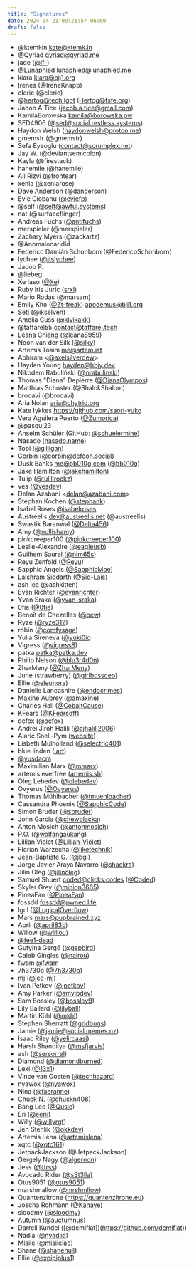 ```yaml
---
title: "Signatures"
date: 2024-04-21T09:21:57-06:00
draft: false
---
```


- @ktemkin <kate@ktemk.in>
- @Qyriad <qyriad@qyriad.me>
- jade ([@lf-](https://github.com/lf-))
- @Lunaphied <lunaphied@lunaphied.me>
- kiara <kiara@bij1.org>
- Irenes (@IreneKnapp)
- clerie (@clerie)
- @hertog@tech.lgbt (Hertog@fsfe.org)
- Jacob A Tice (jacob.a.tice@gmail.com)
- KamilaBorowska <kamila@borowska.pw>
- SED4906 (@sed@social.restless.systems)
- Haydon Welsh (haydonwelsh@proton.me)
- gmemstr (@gmemstr)
- Sefa Eyeoglu (contact@scrumplex.net)
- Jay W. (@deviantsemicolon)
- Kayla (@firestack)
- hanemile (@hanemile)
- Ali Rizvi (@frontear)
- xenia (@xeniarose)
- Dave Anderson (@danderson)
- Evie Ciobanu ([@eviefp](https://github.com/eviefp))
- @self ([@self@awful.systems](https://awful.systems/))
- nat (@surfaceflinger)
- Andreas Fuchs ([@antifuchs](https://github.com/antifuchs))
- merspieler (@merspieler)
- Zachary Myers (@zackartz)
- @Anomalocaridid
- Federico Damián Schonborn (@FedericoSchonborn)
- lychee ([@itslychee](https://github.com/itslychee))
- Jacob P.
- @liebeg
- Xe Iaso ([@Xe](https://github.com/Xe))
- Ruby Iris Juric ([srxl](https://srxl.me))
- Mario Rodas (@marsam)
- Emily Kho ([@Zt-freak](https://github.com/Zt-freak)) <apodemus@bij1.org>
- Seti (@ikselven)
- Amelia Cuss ([@kivikakk](https://github.com/kivikakk))
- @taffarel55 <contact@taffarel.tech>
- Léana Chiang ([@leana8959](https://github.com/leana8959))
- Noon van der Silk ([@silky](https://github.com/silky))
- Artemis Tosini <me@artem.ist>
- Abhiram <[@axelsilverdew](https://github.com/axelsilverdew)>
- Hayden Young <hayden@hbjy.dev>
- Nikodem Rabuliński ([@nrabulinski](https://github.com/nrabulinski))
- Thomas "Diana" Depierre ([@DianaOlympos](https://github.com/DianaOlympos))
- Matthias Schuster (@ShalokShalom)
- brodavi (@brodavi)
- Aria Nolan <aria@chytrid.org>
- Kate Iykkes <https://github.com/saori-yuko>
- Vera Aguilera Puerto ([@Zumorica](https://github.com/Zumorica))
- @pasqui23
- Anselm Schüler (GitHub: [@schuelermine](https://github.com/schuelermine))
- Nasado ([nasado.name](https://nasado.name))
- Tobi ([@gilligan](https://github.com/gilligan))
- Corbin (@corbin@defcon.social)
- Dusk Banks <me@bb010g.com> ([@bb010g](https://github.com/bb010g))
- Jake Hamilton ([@jakehamilton](https://github.com/jakehamilton))
- Tulip ([@tulilirockz](https://github.com/tulilirockz))
- ves ([@vesdev](https://github.com/vesdev))
- Delan Azabani &lt;delan@azabani.com>
- Stéphan Kochen ([@stephank](https://github.com/stephank))
- Isabel Roses [@isabelroses](https://github.com/isabelroses)
- Austreelis <dev@austreelis.net> (@austreelis)
- Swastik Baranwal ([@Delta456](https://github.com/Delta456))
- Amy ([@nullishamy](https://github.com/nullishamy/))
- pinkcreeper100 ([@pinkcreeper100](https://github.com/pinkcreeper100))
- Leslie-Alexandre ([@eagleusb](https://github.com/eagleusb))
- Guilhem Saurel ([@nim65s](https://github.com/nim65s/))
- Reyu Zenfold ([@Reyu](https://github.com/Reyu))
- Sapphic Angels ([@SapphicMoe](https://github.com/SapphicMoe))
- Laishram Siddarth ([@Sid-Lais](https://github.com/Sid-Lais))
- ash lea (@ashkitten)
- Evan Richter ([@evanrichter](https://github.com/evanrichter))
- Yvan Sraka ([@yvan-sraka](https://github.com/yvan-sraka))
- 0fie ([@0fie](https://github.com/0fie))
- Benoît de Chezelles ([@bew](https://github.com/bew))
- Ryze ([@ryze312](https://github.com/ryze312))
- robin ([@comfysage](https://github.com/comfysage))
- Yulia Sireneva ([@yuki0iq](https://github.com/yuki0iq)
- Vigress ([@vigress8](https://github.com/vigress8))
- patka <patka@patka.dev>
- Philip Nelson ([@blu3r4d0n](https://shutdown.network/links.html))
- ZharMeny ([@ZharMeny](https://github.com/ZharMeny))
- June (strawberry) ([@girlbossceo](https://girlboss.ceo))
- Ellie ([@eleonora](https://eleonora.gay))
- Danielle Lancashire ([@endocrimes](https://github.com/endocrimes))
- Maxine Aubrey ([@amaxine](https://github.com/amaxine))
- Charles Hall ([@CobaltCause](https://github.com/CobaltCause))
- KFears ([@KFearsoff](https://github.com/KFearsoff))
- ocfox ([@ocfox](https://github.com/ocfox))
- Andrei Jiroh Halili ([@ajhalili2006](https://wiki.recaptime.dev/profile/ajhalili2006))
- Alaric Snell-Pym ([website](https://www.snell-pym.org.uk/alaric/))
- Lisbeth Mulholland ([@selectric401](https://github.com/selectric401))
- blue linden ([.art](https://bluelinden.art))
- [@yusdacra](https://github.com/yusdacra)
- Maximilian Marx ([@mmarx](https://github.com/mmarx))
- artemis everfree ([artemis.sh](https://artemis.sh/))
- Oleg Lebedev ([@olebedev](https://github.com/olebedev))
- Ovyerus ([@Ovyerus](https://github.com/Ovyerus))
- Thomas Mühlbacher ([@tmuehlbacher](https://github.com/tmuehlbacher))
- Cassandra Phoenix ([@SapphicCode](https://github.com/SapphicCode))
- Simon Bruder ([@sbruder](https://sbruder.de))
- John Garcia ([@chewblacka](https://github.com/chewblacka))
- Anton Mosich ([@antonmosich](https://github.com/antonmosich))
- P.O. ([@wolfangaukang](https://github.com/wolfangaukang))
- Lillian Violet ([@Lillian-Violet](https://github.com/Lillian-Violet))
- Florian Warzecha ([@liketechnik](https://github.com/liketechnik))
- Jean-Baptiste G. ([@jbgi](https://github.com/jbgi))
- Jorge Javier Araya Navarro ([@shackra](https://github.com/shackra))
- Jilin Oleg ([@jilinoleg](https://codeberg.org/jilinoleg))
- Samuel Shuert <coded@clicks.codes> ([@Coded](https://git.clicks.codes/admin/repos/q/filter:Coded))
- Skyler Grey ([@minion3665](https://a.starrysky.fyi))
- PineaFan ([@PineaFan](https://pinea.dev))
- fossdd <fossdd@pwned.life>
- lgcl ([@LogicalOverflow](https://github.com/LogicalOverflow))
- Mars <mars@pupbrained.xyz>
- April ([@april83c](https://github.com/april83c))
- Willow ([@wiillou](https://github.com/wiillou))
- [@fee1-dead](https://github.com/fee1-dead)
- Gutyina Gergő ([@gepbird](https://github.com/gepbird))
- Caleb Gingles ([@nairou](https://github.com/nairou))
- fwam [@fwam](https://github.com/fwam)
- 7h3730b ([@7h3730b](https://github.com/7h3730b))
- mj ([@jee-mj](https://github.com/jee-mj/))
- Ivan Petkov ([@ipetkov](https://github.com/ipetkov))
- Amy Parker ([@amyipdev](https://github.com/amyipdev))
- Sam Bossley ([@bossley9](https://github.com/bossley9))
- Lily Ballard ([@lilyball](https://github.com/lilyball))
- Martin Kühl ([@mkhl](https://github.com/mkhl))
- Stephen Sherratt ([@gridbugs](https://github.com/gridbugs/))
- Jamie ([@jamie@social.memes.nz](https://social.memes.nz/@jamie))
- Isaac Riley ([@yelircaasi](https://github.com/yelircaasi))
- Harsh Shandilya ([@msfjarvis](https://github.com/msfjarvis))
- ash ([@sersorrel](https://github.com/sersorrel))
- Diamond ([@diamondburned](https://github.com/diamondburned))
- Lexi ([@13x1](https://github.com/13x1))
- Vince van Oosten ([@techhazard](https://github.com/techhazard/))
- nyawox ([@nyawox](https://github.com/nyawox))
- Nina ([@faeranne](https://github.com/faeranne))
- Chuck N. ([@chuckn408](https://github.com/chuckn408))
- Bang Lee ([@Qusic](https://github.com/Qusic))
- Eri ([@eerii](https://github.com/eerii))
- Willy ([@willyrgf](https://github.com/willyrgf)) 
- Jen Stehlik ([@okkdev](https://github.com/okkdev))
- Artemis Lena ([@artemislena](https://artemislena.eu))
- xqtc ([@xqtc161](https://github.com/xqtc161))
- JetpackJackson (@JetpackJackson)
- Gergely Nagy ([@algernon](https://github.com/algernon))
- Jess ([@ttrss](https://github.com/ttrssreal))
- Avocado Rider [(@sSt3lla)](https://github.com/sSt3lla)
- Otus9051 ([@otus9051](https://github.com/otus9051))
- marshmallow ([@mrshmllow](https://github.com/mrshmllow))
- Quantenzitrone (<https://quantenzitrone.eu>)
- Joscha Rohmann ([@Kanaye](https://github.com/Kanaye))
- sioodmy ([@sioodmy](https://github.com/sioodmy))
- Autumn ([@auctumnus](https://github.com/auctumnus))
- Darrell Kundel ([@demiflat])(https://github.com/demiflat))
- Nadia ([@nyadiia](https://github.com/nyadiia))
- Misile ([@misilelab](https://github.com/misilelab))
- Shane ([@shanehull](https://github.com/shanehull))
- Ellie ([@expipiplus1](https://github.com/expipiplus1))
<!-- Insert your signature above here, using the format above.>

... and at least a dozen others who concur with this document, but are unable to sign for safety reasons.
